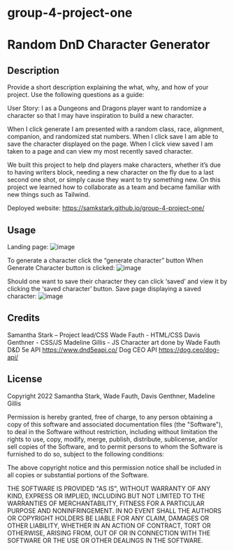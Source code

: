 # group-4-project-one
# Random DnD Character Generator

## Description

Provide a short description explaining the what, why, and how of your project. Use the following questions as a guide:

User Story: I as a Dungeons and Dragons player want to randomize a character so that I may have inspiration to build a new character.

When I click generate I am presented with a random class, race, alignment, companion, and randomized stat numbers.
When I click save I am able to save the character displayed on the page.
When I click view saved I am taken to a page and can view my most recently saved character.


We built this project to help dnd players make characters, whether it’s due to having writers block, needing a new character on the fly due to a last second one shot, or simply cause they want to try something new.
On this project we learned how to collaborate as a team and became familiar with new things such as Tailwind.

Deployed website: https://samkstark.github.io/group-4-project-one/


## Usage
Landing page:
![image](https://user-images.githubusercontent.com/112782694/207778739-176d9d16-0cba-40e5-b6c8-d461201d494e.png)

To generate a character click the “generate character” button
When Generate Character button is clicked:
![image](https://user-images.githubusercontent.com/112782694/207779218-9a16533d-f62c-4e79-b9a2-c404e8888704.png)

Should one want to save their character they can click ‘saved’ and view it by clicking the ‘saved character’ button.
Save page displaying a saved character:
![image](https://user-images.githubusercontent.com/112782694/207779435-ddddccc1-7dbe-4e59-9fa3-c6fdc5a3f307.png)



## Credits

Samantha Stark – Project lead/CSS
Wade Fauth - HTML/CSS
Davis Genthner - CSS/JS
Madeline Gillis - JS
Character art done by Wade Fauth
D&D 5e API https://www.dnd5eapi.co/
Dog CEO API https://dog.ceo/dog-api/



## License

Copyright 2022 Samantha Stark, Wade Fauth, Davis Genthner, Madeline Gillis

Permission is hereby granted, free of charge, to any person obtaining a copy of this software and associated documentation files (the "Software"), to deal in the Software without restriction, including without limitation the rights to use, copy, modify, merge, publish, distribute, sublicense, and/or sell copies of the Software, and to permit persons to whom the Software is furnished to do so, subject to the following conditions:

The above copyright notice and this permission notice shall be included in all copies or substantial portions of the Software.

THE SOFTWARE IS PROVIDED "AS IS", WITHOUT WARRANTY OF ANY KIND, EXPRESS OR IMPLIED, INCLUDING BUT NOT LIMITED TO THE WARRANTIES OF MERCHANTABILITY, FITNESS FOR A PARTICULAR PURPOSE AND NONINFRINGEMENT. IN NO EVENT SHALL THE AUTHORS OR COPYRIGHT HOLDERS BE LIABLE FOR ANY CLAIM, DAMAGES OR OTHER LIABILITY, WHETHER IN AN ACTION OF CONTRACT, TORT OR OTHERWISE, ARISING FROM, OUT OF OR IN CONNECTION WITH THE SOFTWARE OR THE USE OR OTHER DEALINGS IN THE SOFTWARE.
